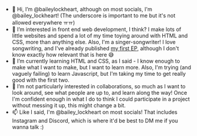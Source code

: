 - 👋 Hi, I’m @baileylockheart, although on most socials, I'm @bailey_lockheart! (The underscore is important to me but it's not allowed everywhere ㅠㅠ)
- 👀 I’m interested in front end web development, I think? I make lots of little websites and spend a lot of my time toying around with HTML and CSS, more than anything else. Also, I'm a singer-songwriter! I love songwriting, and I've already published <a href="https://snd.click/lxxz">my first EP</a>, although I don't know exactly how relevant that is here 😅
- 🌱 I’m currently learning HTML and CSS, as I said - I know enough to make what I want to make, but I want to learn more. Also, I'm trying (and vaguely failing) to learn Javascript, but I'm taking my time to get really good with the first two.
- 💞️ I’m not particularly interested in collaborations, so much as I want to look around, see what people are up to, and learn along the way! Once I'm confident enough in what I do to think I could participate in a project without messing it up, this might change a bit.
- 📫 Like I said, I'm @bailey_lockheart on most socials! That includes Instagram and Discord, which is where it'd be best to DM me if you wanna talk :) 

<!---
baileylockheart/baileylockheart is a ✨ special ✨ repository because its `README.md` (this file) appears on your GitHub profile.
You can click the Preview link to take a look at your changes.
--->
